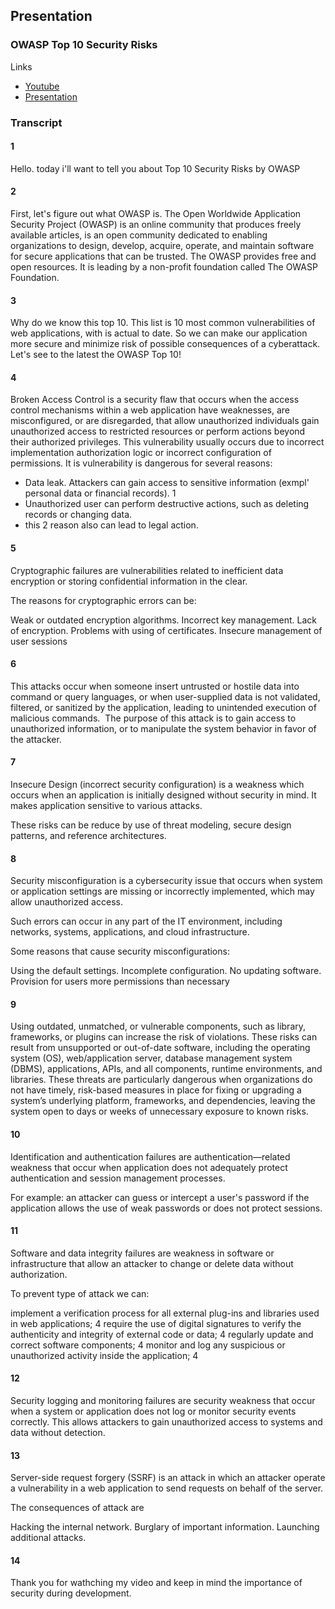 ## Presentation
### OWASP Top 10 Security Risks
Links
* [Youtube](https://youtu.be/Di5M04xCHck)
* [Presentation](https://morven2018.github.io/Presentation/)

### Transcript 

#### 1 
Hello. today i'll want to tell you about Top 10 Security Risks by OWASP 
#### 2 
First, let's figure out what OWASP is. 
The Open Worldwide Application Security Project  (OWASP) is an online community that produces freely available 
articles, is an open community dedicated to enabling organizations to design, develop, acquire, operate, and maintain software for secure applications that can be trusted. The OWASP provides free and open resources. It is leading by a non-profit foundation called The OWASP Foundation.
#### 3 
Why do we know this top 10. This list is 10 most common vulnerabilities of web applications, with is actual to date. So we can make our application more secure and minimize risk of possible consequences of a cyberattack. Let's see to the latest the OWASP Top 10!
#### 4 
Broken Access Control is a security flaw that occurs when the access control mechanisms within a web application have weaknesses, are misconfigured, or are disregarded, that allow unauthorized individuals gain unauthorized access to restricted resources or perform actions beyond their authorized privileges.
This vulnerability usually occurs due to incorrect implementation authorization logic or incorrect configuration of permissions.
It is vulnerability is dangerous for several reasons:
 

- Data leak. Attackers can gain access to sensitive information (exmpl' personal data or financial records). 1
- Unauthorized user  can perform destructive actions, such as deleting records or changing data. 
- this 2 reason also can lead to  legal action.

#### 5 
Cryptographic failures are vulnerabilities related to inefficient data encryption or storing confidential information in the clear. 

The  reasons for cryptographic errors can be:

Weak or outdated encryption algorithms. 
Incorrect key management.
Lack of encryption. 
Problems with using of certificates. 
Insecure management of user sessions


#### 6 
This attacks occur when someone insert untrusted or hostile data into command or query languages, or when user-supplied data is not validated, filtered, or sanitized by the application, leading to unintended execution of malicious commands. 
The purpose of this attack is to gain access to unauthorized information, or to manipulate the system behavior in favor of the attacker.

#### 7
Insecure Design (incorrect security configuration) is a weakness which occurs when an application is initially designed without security in mind. It makes application  sensitive to various attacks.

These risks can be reduce by use of threat modeling, secure design patterns, and reference architectures. 
#### 8 
Security misconfiguration is a cybersecurity issue that occurs when system or application settings are missing or incorrectly implemented, which may allow unauthorized access.  


Such errors can occur in any part of the IT environment, including networks, systems, applications, and cloud infrastructure.  

Some reasons that cause security misconfigurations:

Using the default settings. 
Incomplete configuration.
No updating software. 
Provision for users more permissions than necessary

#### 9
Using outdated, unmatched, or vulnerable components, such as library, frameworks, or plugins can increase the risk of violations. These risks can result from unsupported or out-of-date software, including the operating system (OS), web/application server, database management system (DBMS), applications, APIs, and all components, runtime environments, and libraries. These threats are particularly dangerous when organizations do not have timely, risk-based measures in place for fixing or upgrading a system’s underlying platform, frameworks, and dependencies, leaving the system open to days or weeks of unnecessary exposure to known risks. 

#### 10 
Identification and authentication failures are authentication—related weakness that occur when application does not adequately protect authentication and session management processes.

For example: an attacker can guess or intercept a user's password if the application allows the use of weak passwords or does not protect sessions.
#### 11 
Software and data integrity failures are weakness in software or infrastructure that allow an attacker to change or delete data without authorization.

To prevent type of attack we can:

implement a verification process for all external plug-ins and libraries used in web applications; 4
require the use of digital signatures to verify the authenticity and integrity of external code or data; 4
regularly update and correct software components; 4
monitor and log any suspicious or unauthorized activity inside the application; 4


#### 12 
Security logging and monitoring failures are security weakness that occur when a system or application does not log or monitor security events correctly. This allows attackers to gain unauthorized access to systems and data without detection.
#### 13 
Server-side request forgery (SSRF) is an attack in which an attacker operate a vulnerability in a web application to send requests on behalf of the server.


The consequences of attack are

Hacking the internal network. 
Burglary of important information. 
Launching additional attacks.
#### 14 
Thank you for wathching my video and keep in mind the importance of security during development.
